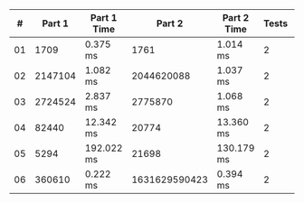 <table>
<thead>
<tr><th>#  </th><th>Part 1  </th><th>Part 1 Time  </th><th>Part 2       </th><th>Part 2 Time  </th><th>Tests  </th><th>Tests Time  </th></tr>
</thead>
<tbody>
<tr><td>01 </td><td>1709    </td><td>0.375 ms     </td><td>1761         </td><td>1.014 ms     </td><td>2      </td><td>1.306 ms    </td></tr>
<tr><td>02 </td><td>2147104 </td><td>1.082 ms     </td><td>2044620088   </td><td>1.037 ms     </td><td>2      </td><td>2.001 ms    </td></tr>
<tr><td>03 </td><td>2724524 </td><td>2.837 ms     </td><td>2775870      </td><td>1.068 ms     </td><td>2      </td><td>3.598 ms    </td></tr>
<tr><td>04 </td><td>82440   </td><td>12.342 ms    </td><td>20774        </td><td>13.360 ms    </td><td>2      </td><td>21.631 ms   </td></tr>
<tr><td>05 </td><td>5294    </td><td>192.022 ms   </td><td>21698        </td><td>130.179 ms   </td><td>2      </td><td>303.805 ms  </td></tr>
<tr><td>06 </td><td>360610  </td><td>0.222 ms     </td><td>1631629590423</td><td>0.394 ms     </td><td>2      </td><td>0.995 ms    </td></tr>
</tbody>
</table>